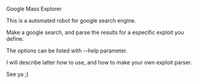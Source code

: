 Google Mass Explorer

This is a automated robot for google search engine.

Make a google search, and parse the results for a especific exploit you define.

The options can be listed with --help parameter.

I will describe latter how to use, and how to make your own exploit parser.


See ya ;)
